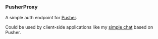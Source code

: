 ### PusherProxy

A simple auth endpoint for [Pusher](http://pusher.com/).

Could be used by client-side applications like my [simple chat](https://github.com/f0t0n/pusherproxy) based on Pusher.